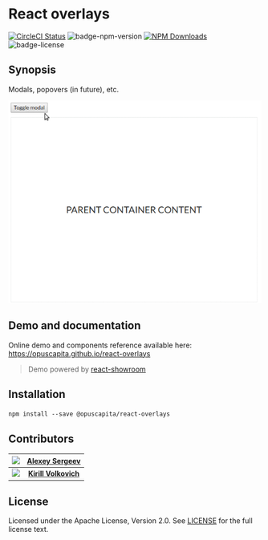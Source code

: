 # React overlays 

[![CircleCI Status](https://circleci.com/gh/OpusCapita/react-overlays/tree/master.svg?style=shield&circle-token=:circle-token)](https://circleci.com/gh/OpusCapita/react-overlays)
![badge-npm-version](https://img.shields.io/npm/v/@opuscapita/react-overlays.svg) 
[![NPM Downloads](https://img.shields.io/npm/dm/@opuscapita/react-overlays.svg)](https://npmjs.org/package/@opuscapita/react-overlays)
![badge-license](https://img.shields.io/github/license/OpusCapita/react-overlays.svg)

## Synopsis

Modals, popovers (in future), etc.

![demo.gif](https://raw.githubusercontent.com/OpusCapita/react-overlays/master/demo.gif)

## Demo and documentation

Online demo and components reference available here: https://opuscapita.github.io/react-overlays

> Demo powered by [react-showroom](https://github.com/OpusCapita/react-showroom-client)

## Installation

`npm install --save @opuscapita/react-overlays`

## Contributors

| [<img src="https://avatars.githubusercontent.com/u/24603787?v=3" width="100px;"/>](https://github.com/asergeev-sc) | [**Alexey Sergeev**](https://github.com/asergeev-sc)     |
| :---: | :---: |
| [<img src="https://avatars.githubusercontent.com/u/24652543?v=3" width="100px;"/>](https://github.com/asergeev-sc) | [**Kirill Volkovich**](https://github.com/kvolkovich-sc) |

## License

Licensed under the Apache License, Version 2.0. See [LICENSE](./LICENSE) for the full license text.


